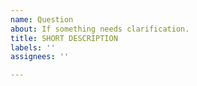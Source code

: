 ```yaml
---
name: Question
about: If something needs clarification.
title: SHORT DESCRIPTION
labels: ''
assignees: ''

---
```

